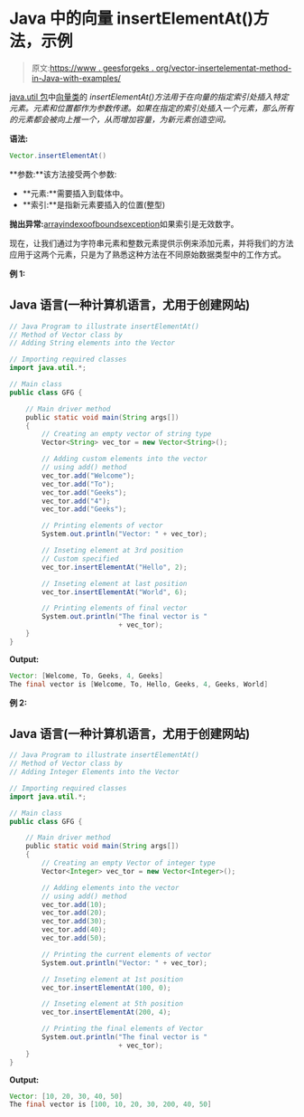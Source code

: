 # Java 中的向量 insertElementAt()方法，示例

> 原文:[https://www . geesforgeks . org/vector-insertelementat-method-in-Java-with-examples/](https://www.geeksforgeeks.org/vector-insertelementat-method-in-java-with-examples/)

[java.util 包](https://www.geeksforgeeks.org/java-util-package-java/)中[向量类](https://www.geeksforgeeks.org/java-util-vector-class-java/)的 *insertElementAt()方法用于在向量的指定索引处插入特定元素。元素和位置都作为参数传递。如果在指定的索引处插入一个元素，那么所有的元素都会被向上推一个，从而增加容量，为新元素创造空间。*

**语法:**

```java
Vector.insertElementAt()
```

**参数:**该方法接受两个参数:

*   **元素:**需要插入到载体中。
*   **索引:**是指新元素要插入的位置(整型)

**抛出异常:**[arrayindexoofboundsexception](https://www.geeksforgeeks.org/array-index-out-of-bounds-exception-in-java/)如果索引是无效数字。

现在，让我们通过为字符串元素和整数元素提供示例来添加元素，并将我们的方法应用于这两个元素，只是为了熟悉这种方法在不同原始数据类型中的工作方式。

**例 1:**

## Java 语言(一种计算机语言，尤用于创建网站)

```java
// Java Program to illustrate insertElementAt() 
// Method of Vector class by 
// Adding String elements into the Vector

// Importing required classes
import java.util.*;

// Main class
public class GFG {

    // Main driver method
    public static void main(String args[])
    {
        // Creating an empty vector of string type
        Vector<String> vec_tor = new Vector<String>();

        // Adding custom elements into the vector
        // using add() method
        vec_tor.add("Welcome");
        vec_tor.add("To");
        vec_tor.add("Geeks");
        vec_tor.add("4");
        vec_tor.add("Geeks");

        // Printing elements of vector
        System.out.println("Vector: " + vec_tor);

        // Inseting element at 3rd position
        // Custom specified
        vec_tor.insertElementAt("Hello", 2);

        // Inseting element at last position
        vec_tor.insertElementAt("World", 6);

        // Printing elements of final vector
        System.out.println("The final vector is "
                           + vec_tor);
    }
}
```

**Output:** 

```java
Vector: [Welcome, To, Geeks, 4, Geeks]
The final vector is [Welcome, To, Hello, Geeks, 4, Geeks, World]
```

**例 2:**

## Java 语言(一种计算机语言，尤用于创建网站)

```java
// Java Program to illustrate insertElementAt()
// Method of Vector class by
// Adding Integer Elements into the Vector 

// Importing required classes
import java.util.*;

// Main class
public class GFG {

    // Main driver method
    public static void main(String args[])
    {
        // Creating an empty Vector of integer type
        Vector<Integer> vec_tor = new Vector<Integer>();

        // Adding elements into the vector
        // using add() method
        vec_tor.add(10);
        vec_tor.add(20);
        vec_tor.add(30);
        vec_tor.add(40);
        vec_tor.add(50);

        // Printing the current elements of vector
        System.out.println("Vector: " + vec_tor);

        // Inseting element at 1st position
        vec_tor.insertElementAt(100, 0);

        // Inseting element at 5th position
        vec_tor.insertElementAt(200, 4);

        // Printing the final elements of Vector
        System.out.println("The final vector is "
                           + vec_tor);
    }
}
```

**Output:** 

```java
Vector: [10, 20, 30, 40, 50]
The final vector is [100, 10, 20, 30, 200, 40, 50]
```